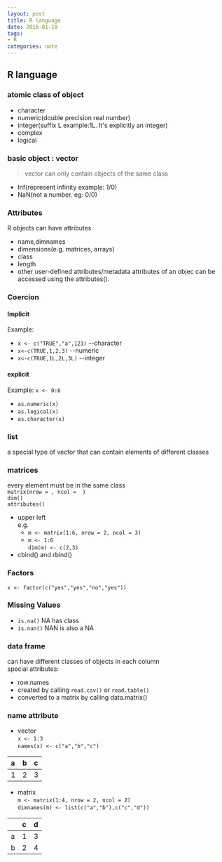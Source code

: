 ```yaml
---
layout: post
title: R language
date: 2016-01-18
tags:
- R
categories: note
---
```



## R language

### atomic class of object

- character
- numeric(double precision real number)
- integer(suffix L example:1L. It's explicitly an integer)
- complex
- logical

### basic object : vector
> vector can only contain objects of the same class

- Inf(represent infinity example: 1/0)
- NaN(not a number. eg: 0/0)


### Attributes
R objects can have attributes
- name,dimnames
- dimensions(e.g. matrices, arrays)
- class
- length
- other user-defined attributes/metadata
attributes of an objec can be accessed using the attributes().

### Coercion

#### Implicit

Example:
- `x <- c("TRUE","a",123)` --character  
- `x<-c(TRUE,1,2,3)` --numeric  
- `x<-c(TRUE,1L,2L,3L)` --integer  

#### explicit
Example: `x <- 0:6`  
- `as.numeric(x)`  
- `as.logical(x)`  
- `as.character(x)`  

### list
a special type of vector that can contain elements of different classes

### matrices  
every element must be in the same class  
`matrix(nrow = , ncol =  )`   
`dim()`  
`attributes()`  
- upper left  
  e.g.
  - `m <- matrix(1:6, nrow = 2, ncol = 3)`  
  - `m <- 1:6`  
    `dim(m) <- c(2,3)`  
- cbind() and rbind()  

### Factors   
`x <- factor(c("yes","yes","no","yes"))`  

### Missing Values  
- `is.na()` NA has class  
- `is.nan()` NAN is also a NA

### data frame  
can have different classes of objects in each column  
special attributes:  
- row.names  
- created by calling `read.csv()` or `read.table()`  
- converted to a matrix by calling data.matrix()  

### name attribute  

- vector  
`x <- 1:3`  
`names(x) <- c("a","b","c")`

| a | b |c|
|:--|:--|:--|
| 1 |2 | 3 |

- matrix  
`m <- matrix(1:4, nrow = 2, ncol = 2)`  
`dimnames(m) <- list(c("a","b"),c("c","d"))`

||c|d|
|:--|:--|:--|
|a|1|3|
|b|2|4|

